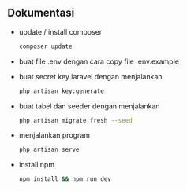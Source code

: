 ## Dokumentasi

-   update / install composer

    ```sh
    composer update
    ```

-   buat file .env dengan cara copy file .env.example

-   buat secret key laravel dengan menjalankan
    ```sh
    php artisan key:generate
    ```
-   buat tabel dan seeder dengan menjalankan

    ```sh
    php artisan migrate:fresh --seed
    ```

-   menjalankan program
    ```sh
    php artisan serve
    ```
-   install npm

    ```sh
    npm install && npm run dev
    ```
